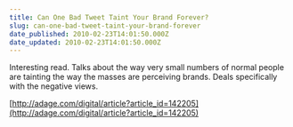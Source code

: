 ```yaml
---
title: Can One Bad Tweet Taint Your Brand Forever?
slug: can-one-bad-tweet-taint-your-brand-forever
date_published: 2010-02-23T14:01:50.000Z
date_updated: 2010-02-23T14:01:50.000Z
---
```


Interesting read. Talks about the way very small numbers of normal people are tainting the way the masses are perceiving brands. Deals specifically with the negative views.

[http://adage.com/digital/article?article_id=142205](http://adage.com/digital/article?article_id=142205)
